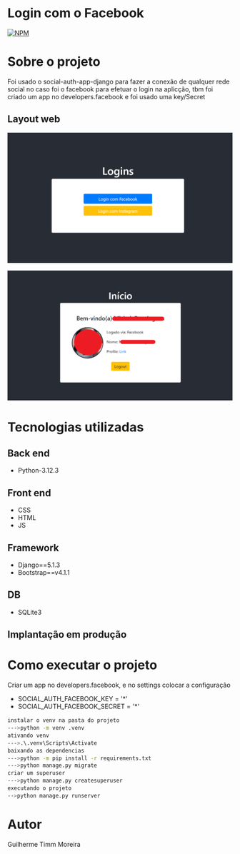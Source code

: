 #  Login com o Facebook
[![NPM](https://img.shields.io/npm/l/react)](https://github.com/GuilhermeGTM/ProjetoFilmes/blob/main/LICENSE) 

# Sobre o projeto
Foi usado o social-auth-app-django para fazer a conexão de qualquer rede social no caso foi o facebook para efetuar o login na aplicção, tbm foi criado um app no developers.facebook e foi usado uma key/Secret  

## Layout web
![Web 1](https://github.com/GuilhermeGTM/loginfacebook/blob/main/demo/login.png)

![Web 2](https://github.com/GuilhermeGTM/loginfacebook/blob/main/demo/perfil.png)


# Tecnologias utilizadas

## Back end
- Python-3.12.3

## Front end
- CSS
- HTML
- JS

## Framework
- Django==5.1.3
- Bootstrap==v4.1.1

## DB
- SQLite3

## Implantação em produção

# Como executar o projeto
Criar um app no developers.facebook, e no settings colocar a configuração
- SOCIAL_AUTH_FACEBOOK_KEY = '*'
- SOCIAL_AUTH_FACEBOOK_SECRET = '*'

```bash
instalar o venv na pasta do projeto
--->python -m venv .venv
ativando venv
--->.\.venv\Scripts\Activate
baixando as dependencias
--->python -m pip install -r requirements.txt
--->python manage.py migrate
criar um superuser
--->python manage.py createsuperuser
executando o projeto
-->python manage.py runserver
```

# Autor

Guilherme Timm Moreira

